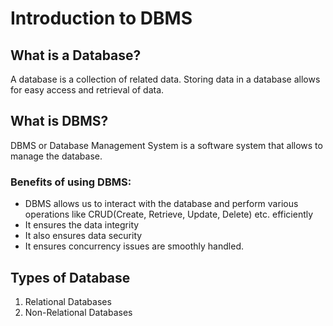 # Introduction to DBMS
## What is a Database?
A database is a collection of related data.
Storing data in a database allows for easy access and retrieval of data.

## What is DBMS?
DBMS or Database Management System is a software system that allows to manage the database.
### Benefits of using DBMS:
- DBMS allows us to interact with the database and perform various operations like CRUD(Create, Retrieve, Update, Delete) etc. efficiently 
- It ensures the data integrity
- It also ensures data security 
- It ensures concurrency issues are smoothly handled.

## Types of Database
1. Relational Databases
2. Non-Relational Databases


